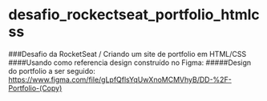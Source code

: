# desafio_rockectseat_portfolio_htmlcss
###Desafio da RocketSeat / Criando um site de portfolio em HTML/CSS 
####Usando como referencia design construído no Figma:
#####Design do portfolio a ser seguido: https://www.figma.com/file/gLpfQflsYqUwXnoMCMVhyB/DD-%2F-Portfolio-(Copy)